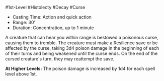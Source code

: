#1st-Level #Histolecty #Decay #Curse
 
- Casting Time: Action and quick action
- Range: 30'
- Duration: Concentration, up to 1 minute  

A creature that can hear you within range is bestowed a poisonous curse, causing them to tremble. The creature must make a Resilience save or be affected by the curse, taking 3d4 poison damage in the beginning of each of their turns and being weakened until the curse ends. On the end of the cursed creature's turn, they may reattempt the save.
 
**At Higher Levels:** The poison damage is increased by 1d4 for each spell level above 1st.